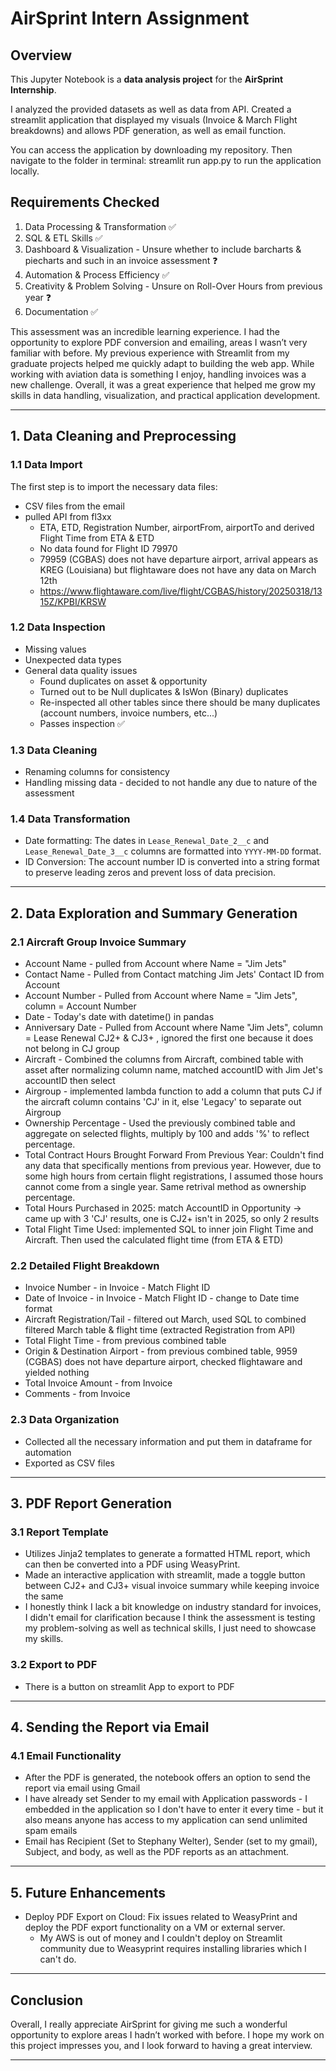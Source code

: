 # AirSprint Intern Assignment

## Overview

This Jupyter Notebook is a **data analysis project** for the **AirSprint Internship**.

I analyzed the provided datasets as well as data from API. Created a streamlit application that displayed my visuals (Invoice & March Flight breakdowns) and allows PDF generation, as well as email function.

You can access the application by downloading my repository.
Then navigate to the folder in terminal:
streamlit run app.py 
to run the application locally.

## Requirements Checked
1. Data Processing & Transformation ✅ 
2. SQL & ETL Skills ✅ 
3. Dashboard & Visualization - Unsure whether to include barcharts & piecharts and such in an invoice assessment ❓
4. Automation & Process Efficiency ✅ 
5. Creativity & Problem Solving - Unsure on Roll-Over Hours from previous year ❓
6. Documentation ✅

This assessment was an incredible learning experience. I had the opportunity to explore PDF conversion and emailing, areas I wasn’t very familiar with before. My previous experience with Streamlit from my graduate projects helped me quickly adapt to building the web app. While working with aviation data is something I enjoy, handling invoices was a new challenge. Overall, it was a great experience that helped me grow my skills in data handling, visualization, and practical application development.

---

## 1. Data Cleaning and Preprocessing

### 1.1 Data Import
The first step is to import the necessary data files:
- CSV files from the email
- pulled API from fl3xx
    - ETA, ETD, Registration Number, airportFrom, airportTo and derived Flight Time from ETA & ETD  
    - No data found for Flight ID 79970
    - 79959 (CGBAS) does not have departure airport, arrival appears as KREG (Louisiana) but flightaware does not have any data on March 12th
    - https://www.flightaware.com/live/flight/CGBAS/history/20250318/1315Z/KPBI/KRSW

### 1.2 Data Inspection
- Missing values
- Unexpected data types
- General data quality issues
    - Found duplicates on asset & opportunity
    - Turned out to be Null duplicates & IsWon (Binary) duplicates
    - Re-inspected all other tables since there should be many duplicates (account numbers, invoice numbers, etc...)
    - Passes inspection ✅

### 1.3 Data Cleaning
- Renaming columns for consistency
- Handling missing data - decided to not handle any due to nature of the assessment

### 1.4 Data Transformation
- Date formatting: The dates in `Lease_Renewal_Date_2__c` and `Lease_Renewal_Date_3__c` columns are formatted into `YYYY-MM-DD` format.
- ID Conversion: The account number ID is converted into a string format to preserve leading zeros and prevent loss of data precision.

---

## 2. Data Exploration and Summary Generation

### 2.1 Aircraft Group Invoice Summary
- Account Name - pulled from Account where Name = "Jim Jets"
- Contact Name - Pulled from Contact matching Jim Jets' Contact ID from Account
- Account Number - Pulled from Account where Name = "Jim Jets", column = Account Number
- Date - Today's date with datetime() in pandas
- Anniversary Date - Pulled from Account where Name "Jim Jets", column = Lease Renewal CJ2+ & CJ3+ , ignored the first one because it does not belong in CJ group
- Aircraft - Combined the columns from Aircraft, combined table with asset after normalizing column name, matched accountID with Jim Jet's accountID then select
- Airgroup - implemented lambda function to add a column that puts CJ if the aircraft column contains 'CJ' in it, else 'Legacy' to separate out Airgroup
- Ownership Percentage - Used the previously combined table and aggregate on selected flights, multiply by 100 and adds '%' to reflect percentage.
- Total Contract Hours Brought Forward From Previous Year: Couldn't find any data that specifically mentions from previous year. However, due to some high hours from certain flight registrations, I assumed those hours cannot come from a single year. Same retrival method as ownership percentage.
- Total Hours Purchased in 2025: match AccountID in Opportunity -> came up with 3 'CJ' results, one is CJ2+ isn't in 2025, so only 2 results
- Total Flight Time Used: implemented SQL to inner join Flight Time and Aircraft. Then used the calculated flight time (from ETA & ETD)

### 2.2 Detailed Flight Breakdown
- Invoice Number - in Invoice - Match Flight ID
- Date of Invoice - in Invoice - Match Flight ID - change to Date time format
- Aircraft Registration/Tail - filtered out March, used SQL to combined filtered March table & flight time (extracted Registration from API) 
- Total Flight Time - from previous combined table
- Origin & Destination Airport - from previous combined table, 9959 (CGBAS) does not have departure airport, checked flightaware and yielded nothing
- Total Invoice Amount - from Invoice
- Comments - from Invoice

### 2.3 Data Organization
- Collected all the necessary information and put them in dataframe for automation
- Exported as CSV files
  
---

## 3. PDF Report Generation

### 3.1 Report Template
- Utilizes Jinja2 templates to generate a formatted HTML report, which can then be converted into a PDF using WeasyPrint. 
- Made an interactive application with streamlit, made a toggle button between CJ2+ and CJ3+ visual invoice summary while keeping invoice the same
- I honestly think I lack a bit knowledge on industry standard for invoices, I didn't email for clarification because I think the assessment is testing my problem-solving as well as technical skills, I just need to showcase my skills.

### 3.2 Export to PDF
- There is a button on streamlit App to export to PDF
  
---

## 4. Sending the Report via Email

### 4.1 Email Functionality
- After the PDF is generated, the notebook offers an option to send the report via email using Gmail
- I have already set Sender to my email with Application passwords - I embedded in the application so I don't have to enter it every time - but it also means anyone has access to my application can send unlimited spam emails
- Email has Recipient (Set to Stephany Welter), Sender (set to my gmail), Subject, and body, as well as the PDF reports as an attachment.

---

## 5. Future Enhancements

- Deploy PDF Export on Cloud: Fix issues related to WeasyPrint and deploy the PDF export functionality on a VM or external server.
  - My AWS is out of money and I couldn't deploy on Streamlit community due to Weasyprint requires installing libraries which I can't do.

---

## Conclusion

Overall, I really appreciate AirSprint for giving me such a wonderful opportunity to explore areas I hadn’t worked with before. I hope my work on this project impresses you, and I look forward to having a great interview.

---

